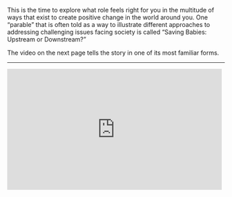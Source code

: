 This is the time to explore what role feels right for you in the multitude of ways that exist to create positive change in the world around you. One “parable” that is often told as a way to illustrate different approaches to addressing challenging issues facing society is called “Saving Babies: Upstream or Downstream?”

The video on the next page tells the story in one of its most familiar forms.

___

<iframe src='http://player.vimeo.com/video/63417881' width='497' height='280' frameborder='0' webkitAllowFullScreen mozallowfullscreen allowFullScreen></iframe>
